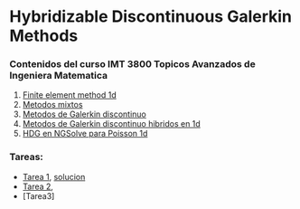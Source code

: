 # Hybridizable Discontinuous Galerkin Methods

### Contenidos del curso IMT 3800 Topicos Avanzados de Ingeniera Matematica

1. [Finite element method 1d](FEM1D.html)
2. [Metodos mixtos](MixedMethods.html)
3. [Metodos de Galerkin discontinuo](DGmethods.html)
4. [Metodos de Galerkin discontinuo hibridos en 1d](HDG1d.html)
5. [HDG en NGSolve para Poisson 1d](poisson_hdg_1d.html)


### Tareas:
- [Tarea 1](Tarea1.pdf), [solucion](tarea1_solution.html)
- [Tarea 2](Tarea2.pdf), 
- [Tarea3]
